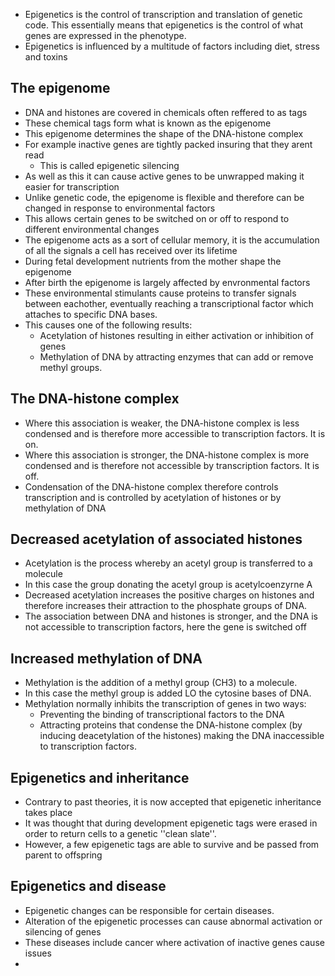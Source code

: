 - Epigenetics is the control of transcription and translation of genetic code. This essentially means that epigenetics is the control of what genes are expressed in the phenotype.
- Epigenetics is influenced by a multitude of factors including diet, stress and toxins

## The epigenome
- DNA and histones are covered in chemicals often reffered to as tags
- These chemical tags form what is known as the epigenome
- This epigenome determines the shape of the DNA-histone complex
- For example inactive genes are tightly packed insuring that they arent read
    - This is called epigenetic silencing
- As well as this it can cause active genes to be unwrapped making it easier for transcription
- Unlike genetic code, the epigenome is flexible and therefore can be changed in response to environmental factors
- This allows certain genes to be switched on or off to respond to different environmental changes
- The epigenome acts as a sort of cellular memory, it is the accumulation of all the signals a cell has received over its lifetime
- During fetal development nutrients from the mother shape the epigenome
- After birth the epigenome is largely affected by envronmental factors
- These environmental stimulants cause proteins to transfer signals between eachother, eventually reaching a transcriptional factor which attaches to specific DNA bases. 
- This causes one of the following results:
    - Acetylation of histones resulting in either activation or inhibition of genes
    - Methylation of DNA by attracting enzymes that can add or remove methyl groups.

## The DNA-histone complex
- Where this association is weaker, the DNA-histone complex is less condensed and is therefore more accessible to transcription factors. It is on.
- Where this association is stronger, the DNA-histone complex is more condensed and is therefore not accessible by transcription factors. It is off.
- Condensation of the DNA-histone complex therefore controls transcription and is controlled by acetylation of histones or by methylation of DNA

## Decreased acetylation of associated histones
- Acetylation is the process whereby an acetyl group is transferred to a molecule
- In this case the group donating the acetyl group is acetylcoenzyrne A
- Decreased acetylation increases the positive charges on histones and therefore increases their attraction to the phosphate groups of DNA.
- The association between DNA and histones is stronger, and the DNA is not accessible to transcription factors, here the gene is switched off

## Increased methylation of DNA
- Methylation is the addition of a methyl group (CH3) to a molecule.
- In this case the methyl group is added LO the cytosine bases of DNA.
- Methylation normally inhibits the transcription of genes in two ways: 
    - Preventing the binding of transcriptional factors to the DNA 
    - Attracting proteins that condense the DNA-histone complex (by inducing deacetylation of the histones) making the DNA inaccessible to transcription factors.

## Epigenetics and inheritance
- Contrary to past theories, it is now accepted that epigenetic inheritance takes place
- It was thought that during development epigenetic tags were erased in order to return cells to a genetic ''clean slate''.
- However, a few epigenetic tags are able to survive and be passed from parent to offspring

## Epigenetics and disease
- Epigenetic changes can be responsible for certain diseases.
- Alteration of the epigenetic processes can cause abnormal activation or silencing of genes
- These diseases include cancer where activation of inactive genes cause issues
- 